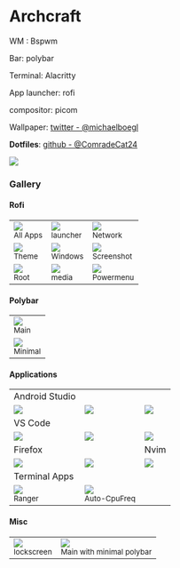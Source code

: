 # Archcraft

WM : Bspwm

Bar: polybar

Terminal: Alacritty

App launcher: rofi

compositor: picom

Wallpaper: [twitter - @michaelboegl](https://twitter.com/michaelboegl/status/1607831306838097920?s=20)

**Dotfiles**: [github - @ComradeCat24](https://github.com/ComradeCat24/bspwm-dotfiles/)


<div>
        <img src="./screenshots/2. Main 2.png">
</div>

### Gallery

#### Rofi

<div>
    <table>
		<tr>
			<td><img src="./screenshots/3. All Apps.png"><br><small>All Apps</small></td>
			<td><img src="./screenshots/4. launcher.png"><br><small>launcher</small></td>
			<td><img src="./screenshots/5. Network.png"><br><small>Network</small></td>
		</tr>
		<tr>
			<td><img src="./screenshots/6. Theme.png"><br><small>Theme</small></td>
			<td><img src="./screenshots/7. Windows.png"><br><small>Windows</small></td>
			<td><img src="./screenshots/8. Screenshot.png"><br><small>Screenshot</small></td>
		</tr>
		<tr>
			<td><img src="./screenshots/9. Root.png"><br><small>Root</small></td>
			<td><img src="./screenshots/10. media.png"><br><small>media</small></td>
			<td><img src="./screenshots/11. Powermenu.png"><br><small>Powermenu</small></td>
		</tr>
    </table>
</div>

#### Polybar

<div>
    <table>
		<tr>
			<td><img src="./screenshots/14. polybar-main.png"><br><small>Main</small></td>
		</tr>
		<tr>
			<td><img src="./screenshots/15. polybar-minimal.png"><br><small>Minimal</small></td>
		</tr>
    </table>
</div>

#### Applications

<div>
    <table>
		<tr>
			<td>Android Studio</td>
		</tr>
		<tr>
			<td><img src="./screenshots/Android Studio 1.png"></td>
			<td><img src="./screenshots/Android Studio 2.png"></td>
			<td><img src="./screenshots/Android Studio 3.png"></td>
		</tr>
		<tr>
			<td>VS Code</td>
		</tr>
		<tr>
			<td><img src="./screenshots/VS Code 1.png"></td>
			<td><img src="./screenshots/VS Code 2.png"></td>
			<td><img src="./screenshots/VS Code 3.png"></td>
		</tr>
		<tr>
			<td>Firefox</td>
			<td></td>
			<td>Nvim</td>
		</tr>
		<tr>
			<td><img src="./screenshots/firefox 1.png"></td>
			<td><img src="./screenshots/firefox 2.png"></td>
			<td><img src="./screenshots/Nvim.png"></td>
		</tr>
		<tr>
			<td>Terminal Apps</td>
		</tr>
		<tr>
			<td><img src="./screenshots/13. Ranger.png"><br><small>Ranger</small></td>
			<td><img src="./screenshots/Auto cpufreq.png"><br><small>Auto-CpuFreq</small></td>
		</tr>
    </table>
</div>

#### Misc

<div>
    <table>
		<tr>
			<td><img src="./screenshots/0. lockscreen.png"><br><small>lockscreen</small></td>
			<td><img src="./screenshots/1. Main.png"><br><small>Main with minimal polybar</small></td>
		</tr>
    </table>
</div>
